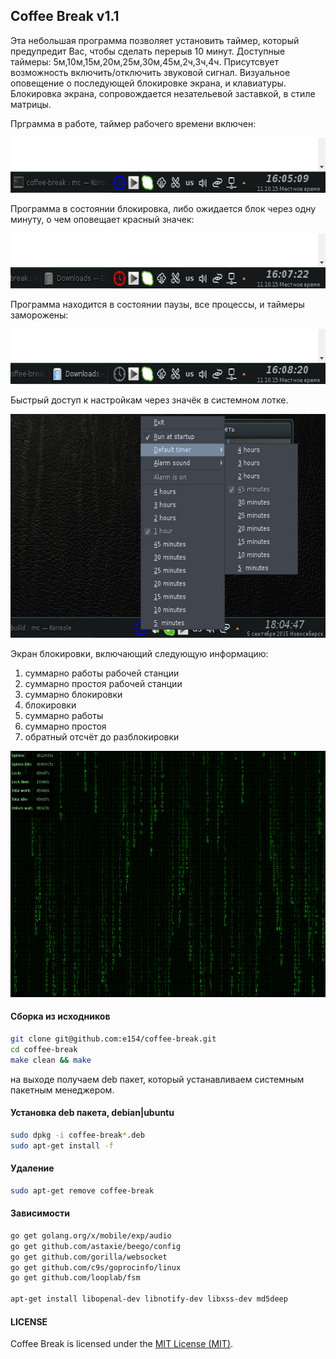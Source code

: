 Coffee Break v1.1
------------

Эта небольшая программа позволяет установить таймер, который предупредит Вас, чтобы сделать перерыв 10 минут.
Доступные таймеры: 5м,10м,15м,20м,25м,30м,45м,2ч,3ч,4ч. Присутсвует возможность включить/отключить звуковой сигнал.
Визуальное оповещение о последующей блокировке экрана, и клавиатуры. Блокировка экрана, сопровождается незательевой заставкой, в стиле матрицы.


Прграмма в работе, таймер рабочего времени включен:

<img src="images/tray1.jpg" alt="Coffee Break icon active" width="630" height="88">


Программа в состоянии блокировка, либо ожидается блок через одну минуту, о чем оповещает красный значек:

<img src="images/tray2.jpg" alt="Coffee Break icon inactive" width="630" height="88">


Программа находится в состоянии паузы, все процессы, и таймеры заморожены:

<img src="images/tray3.jpg" alt="Coffee Break icon paused" width="630" height="88">


Быстрый доступ к настройкам через значёк в системном лотке.

<img src="images/menu.jpg" alt="Coffee Break icon paused" width="630" height="358">

Экран блокировки, включающий следующую информацию:
1) суммарно работы рабочей станции
2) суммарно простоя рабочей станции
3) суммарно блокировки
4) блокировки
5) суммарно работы
6) суммарно простоя
7) обратный отсчёт до разблокировки

<img src="images/screenshot.png" alt="Coffee Break screenshot" width="630" height="394">

#### Сборка из исходников

```bash
git clone git@github.com:e154/coffee-break.git
cd coffee-break
make clean && make
```
на выходе получаем deb пакет, который устанавливаем системным пакетным менеджером.

#### Установка deb пакета, debian|ubuntu

```bash
sudo dpkg -i coffee-break*.deb
sudo apt-get install -f
```

#### Удаление

```bash
sudo apt-get remove coffee-break
```

#### Зависимости

```bash
go get golang.org/x/mobile/exp/audio
go get github.com/astaxie/beego/config
go get github.com/gorilla/websocket
go get github.com/c9s/goprocinfo/linux
go get github.com/looplab/fsm

apt-get install libopenal-dev libnotify-dev libxss-dev md5deep
```

#### LICENSE

Coffee Break is licensed under the [MIT License (MIT)](https://github.com/e154/coffee-break/blob/master/LICENSE).